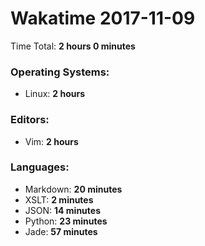 # Wakatime 2017-11-09

Time Total: **2 hours 0 minutes**

### Operating Systems:
- Linux: **2 hours** 

### Editors:
- Vim: **2 hours** 

### Languages:
- Markdown: **20 minutes** 
- XSLT: **2 minutes** 
- JSON: **14 minutes** 
- Python: **23 minutes** 
- Jade: **57 minutes** 

